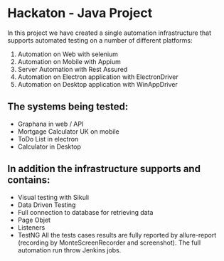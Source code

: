 # Hackaton - Java Project

In this project we have created a single automation infrastructure that supports automated testing on a number of different platforms:
  1. Automation on Web with selenium
  2. Automation on Mobile with Appium
  3. Server Automation with Rest Assured
  4. Automation on Electron application with ElectronDriver
  5. Automation on Desktop application with WinAppDriver
## The systems being tested:
 * Graphana in web / API
 * Mortgage Calculator UK on mobile
 * ToDo List in electron 
 * Calculator in Desktop
## In addition the infrastructure supports and contains:
*	Visual testing with Sikuli
*	Data Driven Testing 
*	Full connection to database for retrieving data
*	Page Objet 
*	Listeners
*	TestNG
All the tests cases results are fully reported by allure-report (recording by MonteScreenRecorder and screenshot).
The full automation run throw Jenkins jobs.

